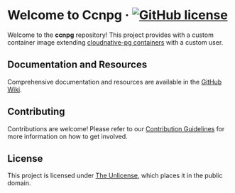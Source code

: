 # Welcome to Ccnpg &middot; [![GitHub license](https://img.shields.io/github/license/lengors/ccnpg?color=blue)](https://github.com/lengors/ccnpg/blob/main/LICENSE)

Welcome to the **ccnpg** repository! This project provides with a custom container image extending [cloudnative-pg containers](https://github.com/cloudnative-pg/postgres-containers) with a custom user.

## Documentation and Resources

Comprehensive documentation and resources are available in the [GitHub Wiki](https://github.com/lengors/ccnpg/wiki).

## Contributing

Contributions are welcome! Please refer to our [Contribution Guidelines](./CONTRIBUTING.md) for more information on how to get involved.

## License

This project is licensed under [The Unlicense](./LICENSE), which places it in the public domain.
